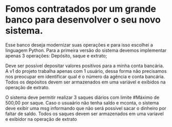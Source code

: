 # Fomos contratados por um grande banco para desenvolver o seu novo sistema.
Esse banco deseja modernizar suas operações e para isso escolhei a linguagem Python.
Para a primeira versão do sistema devemos implementar apenas 3 operações: Depósito, saque e extrato;

Deve ser possível depositar valores positivos para a minha conta bancária.
A v1 do projeto trabalha apenas com 1 usuário, dessa forma não precisamos nos preocupar em identificar qual é o número da agência e conta bancária. 
Todos os depósitos devem ser armazenados em uma variável e exibidos na operação de extrato.

O sistema deve permitir realizar 3 saques diários com limite
#Máximo de 500,00 por saque. Caso o usuaário não tenha saldo e mconta,
o sistema deve exibir uma msg informando que não será possivel sacar o dinheiro por faltar de saldo.
Todos os saques devem ser armazenados em uma variavel e exibidor na operação de extrato

